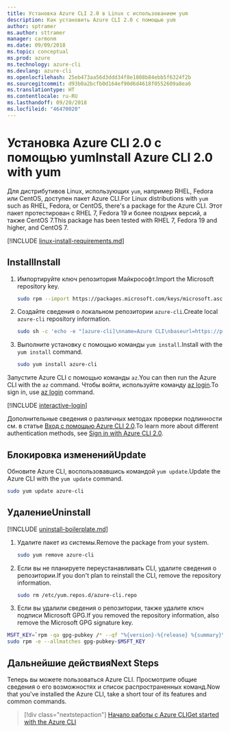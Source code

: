 ```yaml
---
title: Установка Azure CLI 2.0 в Linux с использованием yum
description: Как установить Azure CLI 2.0 с помощью yum
author: sptramer
ms.author: sttramer
manager: carmonm
ms.date: 09/09/2018
ms.topic: conceptual
ms.prod: azure
ms.technology: azure-cli
ms.devlang: azure-cli
ms.openlocfilehash: 25eb473aa56d3ddd34f8e1808b84ebb5f6324f2b
ms.sourcegitcommit: d93b0a2bcfb0d164ef90d6d4618f0552609a8ea6
ms.translationtype: HT
ms.contentlocale: ru-RU
ms.lasthandoff: 09/20/2018
ms.locfileid: "46470020"
---
```

# <a name="install-azure-cli-20-with-yum"></a><span data-ttu-id="2d08b-103">Установка Azure CLI 2.0 с помощью yum</span><span class="sxs-lookup"><span data-stu-id="2d08b-103">Install Azure CLI 2.0 with yum</span></span>

<span data-ttu-id="2d08b-104">Для дистрибутивов Linux, использующих `yum`, например RHEL, Fedora или CentOS, доступен пакет Azure CLI.</span><span class="sxs-lookup"><span data-stu-id="2d08b-104">For Linux distributions with  `yum` such as RHEL, Fedora, or CentOS, there's a package for the Azure CLI.</span></span> <span data-ttu-id="2d08b-105">Этот пакет протестирован с RHEL 7, Fedora 19 и более поздних версий, а также CentOS 7.</span><span class="sxs-lookup"><span data-stu-id="2d08b-105">This package has been tested with RHEL 7, Fedora 19 and higher, and CentOS 7.</span></span>

[!INCLUDE [linux-install-requirements.md](includes/linux-install-requirements.md)]

## <a name="install"></a><span data-ttu-id="2d08b-106">Install</span><span class="sxs-lookup"><span data-stu-id="2d08b-106">Install</span></span>

1. <span data-ttu-id="2d08b-107">Импортируйте ключ репозитория Майкрософт.</span><span class="sxs-lookup"><span data-stu-id="2d08b-107">Import the Microsoft repository key.</span></span>

   ```bash
   sudo rpm --import https://packages.microsoft.com/keys/microsoft.asc
   ```

2. <span data-ttu-id="2d08b-108">Создайте сведения о локальном репозитории `azure-cli`.</span><span class="sxs-lookup"><span data-stu-id="2d08b-108">Create local `azure-cli` repository information.</span></span>

   ```bash
   sudo sh -c 'echo -e "[azure-cli]\nname=Azure CLI\nbaseurl=https://packages.microsoft.com/yumrepos/azure-cli\nenabled=1\ngpgcheck=1\ngpgkey=https://packages.microsoft.com/keys/microsoft.asc" > /etc/yum.repos.d/azure-cli.repo'
   ```

3. <span data-ttu-id="2d08b-109">Выполните установку с помощью команды `yum install`.</span><span class="sxs-lookup"><span data-stu-id="2d08b-109">Install with the `yum install` command.</span></span>

   ```bash
   sudo yum install azure-cli
   ```

<span data-ttu-id="2d08b-110">Запустите Azure CLI с помощью команды `az`.</span><span class="sxs-lookup"><span data-stu-id="2d08b-110">You can then run the Azure CLI with the `az` command.</span></span> <span data-ttu-id="2d08b-111">Чтобы войти, используйте команду [az login](/cli/azure/reference-index#az-login).</span><span class="sxs-lookup"><span data-stu-id="2d08b-111">To sign in, use [az login](/cli/azure/reference-index#az-login) command.</span></span>

[!INCLUDE [interactive-login](includes/interactive-login.md)]

<span data-ttu-id="2d08b-112">Дополнительные сведения о различных методах проверки подлинности см. в статье [Вход с помощью Azure CLI 2.0](authenticate-azure-cli.md).</span><span class="sxs-lookup"><span data-stu-id="2d08b-112">To learn more about different authentication methods, see [Sign in with Azure CLI 2.0](authenticate-azure-cli.md).</span></span>

## <a name="update"></a><span data-ttu-id="2d08b-113">Блокировка изменений</span><span class="sxs-lookup"><span data-stu-id="2d08b-113">Update</span></span>

<span data-ttu-id="2d08b-114">Обновите Azure CLI, воспользовавшись командой `yum update`.</span><span class="sxs-lookup"><span data-stu-id="2d08b-114">Update the Azure CLI with the `yum update` command.</span></span>

```bash
sudo yum update azure-cli
```

## <a name="uninstall"></a><span data-ttu-id="2d08b-115">Удаление</span><span class="sxs-lookup"><span data-stu-id="2d08b-115">Uninstall</span></span>

[!INCLUDE [uninstall-boilerplate.md](includes/uninstall-boilerplate.md)]

1. <span data-ttu-id="2d08b-116">Удалите пакет из системы.</span><span class="sxs-lookup"><span data-stu-id="2d08b-116">Remove the package from your system.</span></span>

   ```bash
   sudo yum remove azure-cli
   ```

2. <span data-ttu-id="2d08b-117">Если вы не планируете переустанавливать CLI, удалите сведения о репозитории.</span><span class="sxs-lookup"><span data-stu-id="2d08b-117">If you don't plan to reinstall the CLI, remove the repository information.</span></span>

   ```bash
   sudo rm /etc/yum.repos.d/azure-cli.repo
   ```

3. <span data-ttu-id="2d08b-118">Если вы удалили сведения о репозитории, также удалите ключ подписи Microsoft GPG.</span><span class="sxs-lookup"><span data-stu-id="2d08b-118">If you removed the repository information, also remove the Microsoft GPG signature key.</span></span>

  ```bash
  MSFT_KEY=`rpm -qa gpg-pubkey /* --qf "%{version}-%{release} %{summary}\n" | grep Microsoft | awk '{print $1}'`
  sudo rpm -e --allmatches gpg-pubkey-$MSFT_KEY
  ```

## <a name="next-steps"></a><span data-ttu-id="2d08b-119">Дальнейшие действия</span><span class="sxs-lookup"><span data-stu-id="2d08b-119">Next Steps</span></span>

<span data-ttu-id="2d08b-120">Теперь вы можете пользоваться Azure CLI. Просмотрите общие сведения о его возможностях и список распространенных команд.</span><span class="sxs-lookup"><span data-stu-id="2d08b-120">Now that you've installed the Azure CLI, take a short tour of its features and common commands.</span></span>

> [!div class="nextstepaction"]
> [<span data-ttu-id="2d08b-121">Начало работы с Azure CLI</span><span class="sxs-lookup"><span data-stu-id="2d08b-121">Get started with the Azure CLI</span></span>](get-started-with-azure-cli.md)
